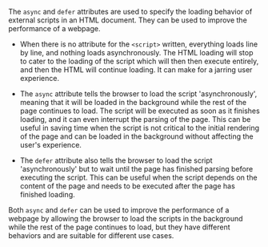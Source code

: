The `async` and `defer` attributes are used to specify the loading behavior of external scripts in an HTML document. They can be used to improve the performance of a webpage.

- When there is no attribute for the `<script>` written, everything loads line by line, and nothing loads asynchronously. The HTML loading will stop to cater to the loading of the script which will then then execute entirely, and then the HTML will continue loading. It can make for a jarring user experience.

- The `async` attribute tells the browser to load the script 'asynchronously', meaning that it will be loaded in the background while the rest of the page continues to load. The script will be executed as soon as it finishes loading, and it can even interrupt the parsing of the page. This can be useful in saving time when the script is not critical to the initial rendering of the page and can be loaded in the background without affecting the user's experience.

- The `defer` attribute also tells the browser to load the script 'asynchronously' but to wait until the page has finished parsing before executing the script. This can be useful when the script depends on the content of the page and needs to be executed after the page has finished loading.

Both `async` and `defer` can be used to improve the performance of a webpage by allowing the browser to load the scripts in the background while the rest of the page continues to load, but they have different behaviors and are suitable for different use cases.
